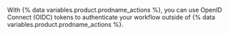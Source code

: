 With {% data variables.product.prodname_actions %}, you can use OpenID Connect (OIDC) tokens to authenticate your workflow outside of {% data variables.product.prodname_actions %}.